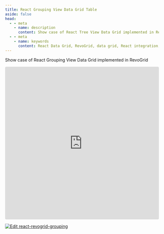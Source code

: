 ```yaml
---
title: React Grouping View Data Grid Table
aside: false
head:
  - - meta
    - name: description
      content: Show case of React Tree View Data Grid implemented in RevoGrid.
  - - meta
    - name: keywords
      content: React Data Grid, RevoGrid, data grid, React integration, virtual grid, virtual rows, virtual columns, React grid example, grid performance, large data sets, customizable grid, RevoGrid React components, React Table, React Grouping View
---
```


Show case of React Grouping View Data Grid implemented in RevoGrid


<ClientOnly>
  <div class="tile">
<iframe src="https://codesandbox.io/embed/h5f9sh?view=preview+%2B+editor&module=%2Fsrc%2FApp.tsx"
     style="width:100%; height: 500px; border:0; border-radius: 4px; overflow:hidden;"
     title="react-revogrid-grouping"
     allow="accelerometer; ambient-light-sensor; camera; encrypted-media; geolocation; gyroscope; hid; microphone; midi; payment; usb; vr; xr-spatial-tracking"
     sandbox="allow-forms allow-modals allow-popups allow-presentation allow-same-origin allow-scripts"
   ></iframe>
  </div>
</ClientOnly>

[![Edit react-revogrid-grouping](https://codesandbox.io/static/img/play-codesandbox.svg)](https://codesandbox.io/p/sandbox/react-revogrid-grouping-h5f9sh?from-embed=)